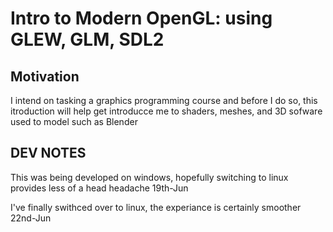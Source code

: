 # Intro to Modern OpenGL: using GLEW, GLM, SDL2
## Motivation
I intend on tasking a graphics programming course and before I do so, this itroduction will help get introducce me to shaders, meshes, and 3D sofware used to model such as Blender
## DEV NOTES
This was being developed on windows, hopefully switching to linux provides less of a head headache 19th-Jun

I've finally swithced over to linux, the experiance is certainly smoother 22nd-Jun
